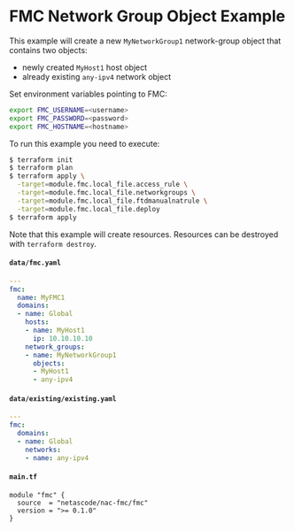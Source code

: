 <!-- BEGIN_TF_DOCS -->
# FMC Network Group Object Example

This example will create a new `MyNetworkGroup1` network-group object that contains two objects:
- newly created `MyHost1` host object
- already existing `any-ipv4` network object 

Set environment variables pointing to FMC:

```bash
export FMC_USERNAME=<username>
export FMC_PASSWORD=<password>
export FMC_HOSTNAME=<hostname>
```

To run this example you need to execute:

```bash
$ terraform init
$ terraform plan
$ terraform apply \
  -target=module.fmc.local_file.access_rule \
  -target=module.fmc.local_file.networkgroups \
  -target=module.fmc.local_file.ftdmanualnatrule \
  -target=module.fmc.local_file.deploy
$ terraform apply
```

Note that this example will create resources. Resources can be destroyed with `terraform destroy`.

#### `data/fmc.yaml`

```yaml
---
fmc:
  name: MyFMC1
  domains:
  - name: Global
    hosts:
    - name: MyHost1
      ip: 10.10.10.10
    network_groups:
    - name: MyNetworkGroup1
      objects:
      - MyHost1
      - any-ipv4
```

#### `data/existing/existing.yaml`

```yaml
---
fmc:
  domains:
  - name: Global
    networks:
    - name: any-ipv4
```

#### `main.tf`

```hcl
module "fmc" {
  source  = "netascode/nac-fmc/fmc"
  version = ">= 0.1.0"
}
```
<!-- END_TF_DOCS -->